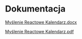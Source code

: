 # Dokumentacja

[Myślenie Reactowe Kalendarz.docx](https://github.com/RadzioN/apptable/files/8319915/Myslenie.Reactowe.Kalendarz.docx)

[Myślenie Reactowe Kalendarz.pdf](https://github.com/RadzioN/apptable/files/8319933/Myslenie.Reactowe.Kalendarz.pdf)
